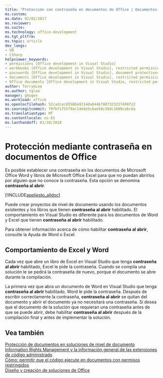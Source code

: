 ```yaml
---
title: "Protección con contraseña en documentos de Office | Documentos de Microsoft"
ms.custom: 
ms.date: 02/02/2017
ms.reviewer: 
ms.suite: 
ms.technology: office-development
ms.tgt_pltfrm: 
ms.topic: article
dev_langs:
- VB
- CSharp
helpviewer_keywords:
- permissions [Office development in Visual Studio]
- workbooks [Office development in Visual Studio], restricted permissions
- passwords [Office development in Visual Studio], document protections
- documents [Office development in Visual Studio], restricted permissions
- Office documents [Office development in Visual Studio, restricted permissions
author: TerryGLee
ms.author: tglee
manager: ghogen
ms.workload: office
ms.openlocfilehash: 52cadcec85580a9214da844bf887323227490f22
ms.sourcegitcommit: f9fbf1f55f9ac14e4e5c6ae58c30dc1800ca6cda
ms.translationtype: MT
ms.contentlocale: es-ES
ms.lasthandoff: 01/10/2018
---
```

# <a name="password-protection-on-office-documents"></a>Protección mediante contraseña en documentos de Office
  Es posible establecer una contraseña en los documentos de Microsoft Office Word y libros de Microsoft Office Excel para que no puedan abrirlos por alguien que no conoce la contraseña. Esta opción se denomina **contraseña al abrir**.  
  
 [!INCLUDE[appliesto_alldoc](../vsto/includes/appliesto-alldoc-md.md)]  
  
 Puede crear proyectos de nivel de documento usando los documentos existentes y los libros que tienen **contraseña al abrir** habilitado. El comportamiento en Visual Studio es diferente para los documentos de Word y Excel que tienen **contraseña al abrir** habilitado.  
  
 Para obtener información acerca de cómo habilitar **contraseña al abrir**, consulte la Ayuda de Word o Excel.  
  
## <a name="behavior-of-excel-and-word"></a>Comportamiento de Excel y Word  
 Cada vez que abre un libro de Excel en Visual Studio que tenga **contraseña al abrir** habilitado, Excel le pide la contraseña. Cuando se compila una solución le se pedirá la contraseña de nuevo, porque el documento se abre durante la compilación.  
  
 La primera vez que abra un documento de Word en Visual Studio que tenga **contraseña al abrir** habilitado, Word le pide la contraseña. Después de escribir correctamente la contraseña, **contraseña al abrir** se quitan del documento y abrir el documento ya no necesitará una contraseña. Si desea que el documento de la solución que requieran una contraseña antes de que se puede abrir, debe habilitar **contraseña al abrir** después de la compilación final y antes de implementar la solución.  
  
## <a name="see-also"></a>Vea también  
 [Protección de documentos en soluciones de nivel de documento](../vsto/document-protection-in-document-level-solutions.md)   
 [Information Rights Management y la información general de las extensiones de código administrado](../vsto/information-rights-management-and-managed-code-extensions-overview.md)   
 [Cómo: permitir que el código ejecute en documentos con permisos restringidos](../vsto/how-to-permit-code-to-run-behind-documents-with-restricted-permissions.md)   
 [Diseño y creación de soluciones de Office](../vsto/designing-and-creating-office-solutions.md)  
  
  